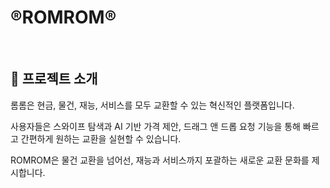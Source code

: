 # ®️ROMROM®️

<br/>

## 🙂 프로젝트 소개
롬롬은 현금, 물건, 재능, 서비스를 모두 교환할 수 있는 혁신적인 플랫폼입니다. 

사용자들은 스와이프 탐색과 AI 기반 가격 제안, 드래그 앤 드롭 요청 기능을 통해 빠르고 간편하게 원하는 교환을 실현할 수 있습니다. 

ROMROM은 물건 교환을 넘어선, 재능과 서비스까지 포괄하는 새로운 교환 문화를 제시합니다.

